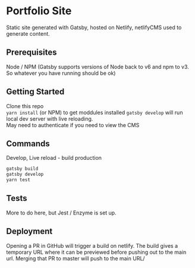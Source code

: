 # Portfolio Site
Static site generated with Gatsby, hosted on Netlify, netlifyCMS used to generate content.

## Prerequisites 
Node / NPM (Gatsby supports versions of Node back to v6 and npm to v3. So whatever you have running should be ok)

## Getting Started
Clone this repo  
`yarn install` (or NPM) to get moddules installed
``gatsby develop`` will run local dev server with live reloading.   
May need to authenticate if you need to view the CMS

## Commands

Develop, Live reload - build production  
```sh
gatsby build
gatsby develop
yarn test
```

## Tests
More to do here, but Jest / Enzyme is set up.

## Deployment
Opening a PR in GitHub will trigger a build on netlify. The build gives a temporary URL where it can be previewed before pushing out to the main url. Merging that PR to master will push to the main URL/

